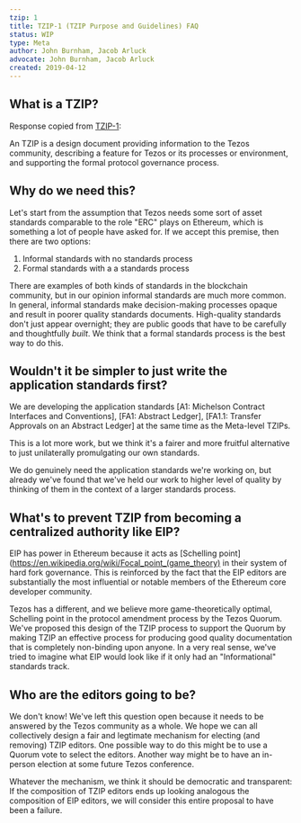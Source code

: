 ```yaml
---
tzip: 1
title: TZIP-1 (TZIP Purpose and Guidelines) FAQ
status: WIP
type: Meta
author: John Burnham, Jacob Arluck
advocate: John Burnham, Jacob Arluck
created: 2019-04-12
---
```


## What is a TZIP?

Response copied from [TZIP-1](/TZIP-1.md#what-is-a-tzip):

An TZIP is a design document providing information to the Tezos community,
describing a feature for Tezos or its processes or environment, and supporting
the formal protocol governance process.

## Why do we need this?

Let's start from the assumption that Tezos needs some sort of asset standards
comparable to the role "ERC" plays on Ethereum, which is something a lot of
people have asked for. If we accept this premise, then there are two options:

1. Informal standards with no standards process
2. Formal standards with a a standards process

There are examples of both kinds of standards in the blockchain community, but
in our opinion informal standards are much more common. In general, informal
standards make decision-making processes opaque and result in poorer quality
standards documents. High-quality standards don't just appear overnight; they
are public goods that have to be carefully and thoughtfully *built*. We think
that a formal standards process is the best way to do this.

## Wouldn't it be simpler to just write the application standards first?

We are developing the application standards [A1: Michelson Contract Interfaces
and Conventions], [FA1: Abstract Ledger], [FA1.1: Transfer Approvals on an
Abstract Ledger] at the same time as the Meta-level TZIPs.

This is a lot more work, but we think it's a fairer and more fruitful
alternative to just unilaterally promulgating our own standards.

We do genuinely need the application standards we're working on, but already
we've found that we've held our work to higher level of quality by thinking of
them in the context of a larger standards process.

## What's to prevent TZIP from becoming a centralized authority like EIP?

EIP has power in Ethereum because it acts as [Schelling
point](https://en.wikipedia.org/wiki/Focal_point_(game_theory) in their system
of hard fork governance. This is reinforced by the fact that the EIP editors
are substantially the most influential or notable members of the Ethereum core
developer community.

Tezos has a different, and we believe more game-theoretically optimal, Schelling
point in the protocol amendment process by the Tezos Quorum. We've proposed this
design of the TZIP process to support the Quorum by making TZIP an effective
process for producing good quality documentation that is completely non-binding
upon anyone. In a very real sense, we've tried to imagine what EIP would look
like if it only had an "Informational" standards track.

## Who are the editors going to be?

We don't know! We've left this question open because it needs to be answered by
the Tezos community as a whole. We hope we can all collectively design a fair
and legtimate mechanism for electing (and removing) TZIP editors. One possible
way to do this might be to use a Quorum vote to select the editors. Another way
might be to have an in-person election at some future Tezos conference.

Whatever the mechanism, we think it should be democratic and transparent:
If the composition of TZIP editors ends up looking analogous the composition of
EIP editors, we will consider this entire proposal to have been a failure.

